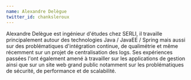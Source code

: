```yaml
---
name: Alexandre Delègue
twitter_id: chanksleroux
---
```


Alexandre Delègue est ingénieur d'études chez SERLI, il travaille principalement autour des technologies Java / JavaEE / Spring mais aussi sur des problématiques d'intégration continue, de qualimétrie et même récemment sur un projet de centralisation des logs. Ses expériences passées l'ont également amené à travailler sur les applications de gestion ainsi que sur un site web grand public notamment sur les problématiques de sécurité, de performance et de scalabilité.